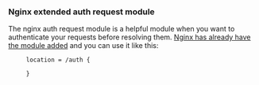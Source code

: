### Nginx extended auth request module

The nginx auth request module is a helpful module when you want to authenticate your requests before resolving them. [Nginx has already have the module added](http://nginx.org/en/docs/http/ngx_http_auth_request_module.html) and you can use it like this: 

```
     location = /auth {

     }

```